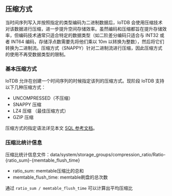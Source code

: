 <!--

    Licensed to the Apache Software Foundation (ASF) under one
    or more contributor license agreements.  See the NOTICE file
    distributed with this work for additional information
    regarding copyright ownership.  The ASF licenses this file
    to you under the Apache License, Version 2.0 (the
    "License"); you may not use this file except in compliance
    with the License.  You may obtain a copy of the License at
    
        http://www.apache.org/licenses/LICENSE-2.0
    
    Unless required by applicable law or agreed to in writing,
    software distributed under the License is distributed on an
    "AS IS" BASIS, WITHOUT WARRANTIES OR CONDITIONS OF ANY
    KIND, either express or implied.  See the License for the
    specific language governing permissions and limitations
    under the License.

-->

## 压缩方式

当时间序列写入并按照指定的类型编码为二进制数据后，IoTDB 会使用压缩技术对该数据进行压缩，进一步提升空间存储效率。虽然编码和压缩都旨在提升存储效率，但编码技术通常只适合特定的数据类型（如二阶差分编码只适合与 INT32 或者 INT64 编码，存储浮点数需要先将他们乘以 10m 以转换为整数），然后将它们转换为二进制流。压缩方式（SNAPPY）针对二进制流进行压缩，因此压缩方式的使用不再受数据类型的限制。

### 基本压缩方式

IoTDB 允许在创建一个时间序列的时候指定该列的压缩方式。现阶段 IoTDB 支持以下几种压缩方式：

* UNCOMPRESSED（不压缩）
* SNAPPY 压缩
* LZ4 压缩 （最佳压缩方式）
* GZIP 压缩

压缩方式的指定语法详见本文 [SQL 参考文档](../Reference/SQL-Reference.md)。

### 压缩比统计信息

压缩比统计信息文件：data/system/storage_groups/compression_ratio/Ratio-{ratio_sum}-{memtable_flush_time}

* ratio_sum: memtable压缩比的总和
* memtable_flush_time: memtable刷盘的总次数

通过 `ratio_sum / memtable_flush_time` 可以计算出平均压缩比